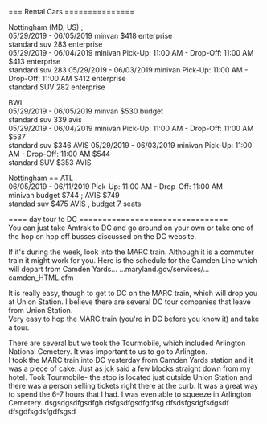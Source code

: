








=== Rental Cars ===============   

Nottingham (MD, US) ;    
05/29/2019 - 06/05/2019    minvan   $418  enterprise      
              standard suv  283    enterprise   
05/29/2019 - 06/04/2019  minivan Pick-Up: 11:00 AM - Drop-Off: 11:00 AM   $413   enterprise    
              standard suv  283
05/29/2019 - 06/03/2019  minivan Pick-Up: 11:00 AM - Drop-Off: 11:00 AM   $412  enterprise   
              standard SUV   282 enterprise     
                 
    
BWI   
05/29/2019 - 06/05/2019    minvan   $530  budget     
              standard suv  339  avis   
05/29/2019 - 06/04/2019  minivan Pick-Up: 11:00 AM - Drop-Off: 11:00 AM   $537   
              standard suv  $346 AVIS
05/29/2019 - 06/03/2019  minivan Pick-Up: 11:00 AM - Drop-Off: 11:00 AM   $544  
              standard SUV   $353 AVIS     
              
  
Nottingham ==  ATL     
06/05/2019 - 06/11/2019  Pick-Up: 11:00 AM - Drop-Off: 11:00 AM                
              minivan  budget $744 ; AVIS $749   
              standad  suv   $475  AVIS , budget   7 seats
              
 
    



====  day tour to DC ================================      
You can just take Amtrak to DC and go around on your own or take one of the hop on hop off busses discussed on the DC website.     
     
If it's during the week, look into the MARC train. Although it is a commuter train it might work for you. Here is the schedule for the Camden Line which will depart from Camden Yards...
…maryland.gov/services/…camden_HTML.cfm      
      
It is really easy, though to get to DC on the MARC train, which will drop you at Union Station. I believe there are several DC tour companies that leave from Union Station.   
      Very easy to hop the MARC train (you're in DC before you know it) and take a tour.

There are several but we took the Tourmobile, which included Arlington National Cemetery. It was important to us to go to Arlington.    
     I took the MARC train into DC yesterday from Camden Yards station and it was a piece of cake. Just as jck said a few blocks straight down from my hotel. Took Tourmobile- the stop is located just outside Union Station and there was a person selling tickets right there at the curb. It was a great way to spend the 6-7 hours that I had. I was even able to squeeze in Arlington Cemetery.
     dsgsdgsdfgsdfgh
     dsfgsdfgsdfgdfsg
     dfsdsfgsdgfsdgsdf
     dfsgdfsgdsfgdfsgsd
     
     


           
